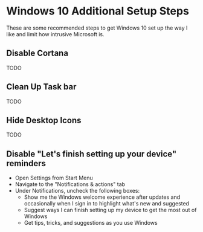 # Windows 10 Additional Setup Steps

These are some recommended steps to get Windows 10 set up the way I like and
limit how intrusive Microsoft is.

## Disable Cortana

TODO

## Clean Up Task bar

TODO

## Hide Desktop Icons

TODO

## Disable "Let's finish setting up your device" reminders

- Open Settings from Start Menu
- Navigate to the "Notifications & actions" tab
- Under Notifications, uncheck the following boxes:
    - Show me the Windows welcome experience after updates and occasionally
      when I sign in to highlight what's new and suggested
    - Suggest ways I can finish setting up my device to get the most out of
      Windows
    - Get tips, tricks, and suggestions as you use Windows

